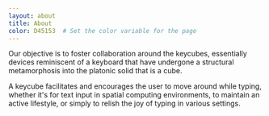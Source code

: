 ```yaml
---
layout: about
title: About
color: D45153  # Set the color variable for the page
---
```


Our objective is to foster collaboration around the keycubes, essentially devices reminiscent of a keyboard that have undergone a structural metamorphosis into the platonic solid that is a cube.

A keycube facilitates and encourages the user to move around while typing, whether it's for text input in spatial computing environments, to maintain an active lifestyle, or simply to relish the joy of typing in various settings.